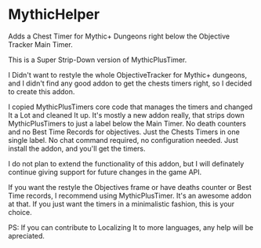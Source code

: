 # MythicHelper
Adds a Chest Timer for Mythic+ Dungeons right below the Objective Tracker Main Timer.

This is a Super Strip-Down version of MythicPlusTimer.

I Didn't want to restyle the whole ObjectiveTracker for Mythic+ dungeons, and I didn't find any good addon to get the chests timers right, so I decided to create this addon.

I copied MythicPlusTimers core code that manages the timers and changed It a Lot and cleaned It up. It's mostly a new addon really, that strips down MythicPlusTimers to just a label below the Main Timer. No death counters and no Best Time Records for objectives. Just the Chests Timers in one single label. No chat command required, no configuration needed. Just install the addon, and you'll get the timers.

I do not plan to extend the functionality of this addon, but I will definately continue giving support for future changes in the game API.

If you want the restyle the Objectives frame or have deaths counter or Best Time records, I recommend using MythicPlusTimer. It's an awesome addon at that. If you just want the timers in a minimalistic fashion, this is your choice.

PS: If you can contribute to Localizing It to more languages, any help will be apreciated.
